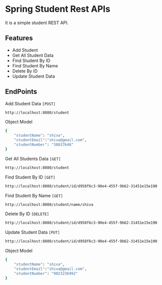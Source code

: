 # Spring Student Rest APIs


It is a simple student REST API.

## Features

- Add Student
- Get All Student Data
- Find Student By ID
- Find Student By Name
- Delete By ID
- Update Student Data


## EndPoints

Add Student Data `[POST]`
```sh
http://localhost:8080/student
```
Object Model
```sh
{
    "studentName": "shiva",
    "studentEmail":"shiva@gmail.com",
    "studentNumber": "38837646"
}
```

Get All Students Data `[GET]`
```sh
http://localhost:8080/student
```

Find Student By ID `[GET]`
```sh
http://localhost:8080/student/id/d958f6c3-90e4-455f-9b62-31451e15e190
```

Find Student By Name `[GET]`
```sh
http://localhost:8080/student/name/shiva
```

Delete By ID `[DELETE]`
```sh
http://localhost:8080/student/id/d958f6c3-90e4-455f-9b62-31451e15e190
```

Update Student Data `[PUT]`
```sh
http://localhost:8080/student/id/d958f6c3-90e4-455f-9b62-31451e15e190
```
Object Model
```sh
{
    "studentName": "shiva",
    "studentEmail":"shiva@gmail.com",
    "studentNumber": "9023236992"
}
```


